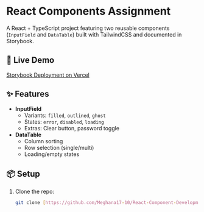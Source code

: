 # React Components Assignment

A React + TypeScript project featuring two reusable components (`InputField` and `DataTable`) built with TailwindCSS and documented in Storybook.

## 🚀 Live Demo  
[Storybook Deployment on Vercel](https://react-component-development-nine.vercel.app)  

## ✨ Features  
- **InputField**  
  - Variants: `filled`, `outlined`, `ghost`  
  - States: `error`, `disabled`, `loading`  
  - Extras: Clear button, password toggle  
- **DataTable**  
  - Column sorting  
  - Row selection (single/multi)  
  - Loading/empty states  

## 📦 Setup  
1. Clone the repo:  
   ```bash
   git clone [https://github.com/Meghana17-10/React-Component-Development.git]
